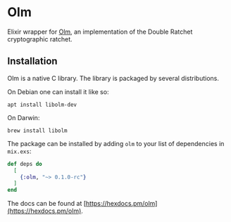 # Olm

Elixir wrapper for [Olm](https://gitlab.matrix.org/matrix-org/olm), an
implementation of the Double Ratchet cryptographic ratchet.

## Installation

Olm is a native C library. The library is packaged by several distributions.

On Debian one can install it like so:

    apt install libolm-dev

On Darwin:

    brew install libolm

The package can be installed by adding `olm` to your list of dependencies in
`mix.exs`:

```elixir
def deps do
  [
    {:olm, "~> 0.1.0-rc"}
  ]
end
```

The docs can be found at [https://hexdocs.pm/olm](https://hexdocs.pm/olm).
